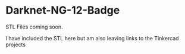 # Darknet-NG-12-Badge
STL Files coming soon.


I have included the STL here but am also leaving links to the Tinkercad projects

